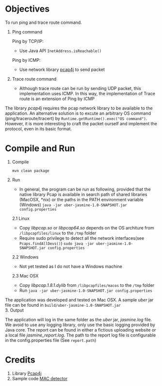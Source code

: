 Objectives
==========
To run ping and trace route command.
1. Ping command

   Ping by TCP/IP:
   * Use Java API `InetAddress.isReachable()`
   
   Ping by ICMP:
   * Use network library [pcap4j](https://www.pcap4j.org/) to send packet
   
2. Trace route command
   * Although trace route can be run by sending UDP packet, this implementation uses ICMP.
   In this way, the implementation of Trace route is an extension of Ping by ICMP  

The library *pcap4j* requires the pcap network library to be available to the application. An alternative solution is to
excute an arbitrary OS command (ping/traceroute/tracert) by `Runtime.getRuntime().exec("OS command")`. However, it is
more interesting to craft the packet ourself and implement the protocol, even in its basic format.

Compile and Run
===============

1. Compile

   `mvn clean package`

2. Run
   * In general, the program can be run as following, provided that the native library Pcap is available in search path
   of shared libraries (MacOSX, *nix) or the paths in the PATH environment variable (Windows) 
   `java -jar uber-jasmine-1.0-SNAPSHOT.jar config.properties`
   
   2.1 Linux
   * Copy _libpcap.so_ or _libpcap64.so_ depends on the OS architure from `/libpcapfiles/linux` to the `/tmp` folder
   * Require sudo privilege to detect all the network interfaces(see `Pcaps.findAllDevs()`) 
   `sudo java -jar uber-jasmine-1.0-SNAPSHOT.jar config.properties`
   
   2.2 Windows
   * Not yet tested as I do not have a Windows machine
   
   2.3 Mac OSX
   * Copy _libpcap.1.8.1.dylib_ from `/libpcapfiles/macos` to the `/tmp` folder
   * Run
   `java -jar uber-jasmine-1.0-SNAPSHOT.jar config.properties`

The application was developed and tested on Mac OSX. A sample _uber_ jar file can be found in `build/uber-jasmine-1.0-SNAPSHOT.jar`    
3. Output

The application will log in the same folder as the _uber_ jar, *jasmine.log* file. We avoid to use any logging library, only use the basic logging provided
by Java core. The report can be found in either a fictious uploading website or a local file *jasmine_report.log*.
The path to the report log file is configurable in the config.properties file (See `report.path`)

Credits
=======
1. Library [Pcap4j](https://github.com/kaitoy/pcap4j)
2. Sample code [MAC detector](https://github.com/gaoxingliang)
